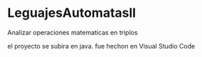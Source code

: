 # LeguajesAutomatasll
Analizar operaciones matematicas en triplos

el proyecto se subira en java. fue hechon en Visual Studio Code

